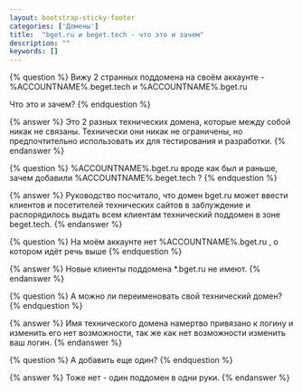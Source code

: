 ```yaml
---
layout: bootstrap-sticky-footer
categories: ['Домены']
title:  "bget.ru и beget.tech - что это и зачем"
description: ""
keywords: []
---
```

{% question %}
Вижу 2 странных поддомена на своём аккаунте - %ACCOUNTNAME%.beget.tech и %ACCOUNTNAME%.bget.ru  

Что это и зачем?
{% endquestion %}

{% answer %}
Это 2 разных технических домена, которые между собой никак не связаны. Технически они никак не ограничены, но предпочтительно использовать их для тестирования и разработки.
{% endanswer %}

{% question %}
%ACCOUNTNAME%.bget.ru вроде как был и раньше, зачем добавили %ACCOUNTNAME%.beget.tech ?
{% endquestion %}

{% answer %}
Руководство посчитало, что домен bget.ru может ввести клиентов и посетителей технических сайтов в заблуждение и распорядилось выдать всем клиентам технический поддомен в зоне beget.tech.
{% endanswer %}

{% question %}
На моём аккаунте нет %ACCOUNTNAME%.bget.ru , о котором идёт речь выше
{% endquestion %}

{% answer %}
Новые клиенты поддомена *.bget.ru не имеют. 
{% endanswer %}

{% question %}
А можно ли переименовать свой технический домен?
{% endquestion %}

{% answer %}
Имя технического домена намертво привязано к логину и изменить его нет возможности, так же как нет возможности изменить ваш логин.
{% endanswer %}

{% question %}
А добавить еще один?
{% endquestion %}

{% answer %}
Тоже нет - один поддомен в одни руки.
{% endanswer %}